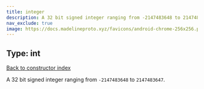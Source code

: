 ```yaml
---
title: integer
description: A 32 bit signed integer ranging from -2147483648 to 2147483647
nav_exclude: true
image: https://docs.madelineproto.xyz/favicons/android-chrome-256x256.png
---
```

## Type: int  
[Back to constructor index](index.html)

A 32 bit signed integer ranging from `-2147483648` to `2147483647`.
